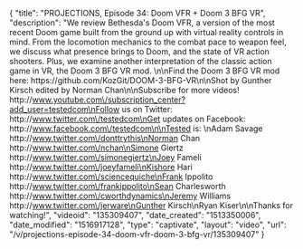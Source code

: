 {
    "title": "PROJECTIONS, Episode 34: Doom VFR + Doom 3 BFG VR",
    "description": "We review Bethesda's Doom VFR, a version of the most recent Doom game built from the ground up with virtual reality controls in mind. From the locomotion mechanics to the combat pace to weapon feel, we discuss what presence brings to Doom, and the state of VR action shooters. Plus, we examine another interpretation of the classic action game in VR, the Doom 3 BFG VR mod. \n\nFind the Doom 3 BFG VR mod here: https:\/\/github.com\/KozGit\/DOOM-3-BFG-VR\n\nShot by Gunther Kirsch edited by Norman Chan\n\nSubscribe for more videos! http:\/\/www.youtube.com\/subscription_center?add_user=testedcom\nFollow us on Twitter: http:\/\/www.twitter.com\/testedcom\nGet updates on Facebook: http:\/\/www.facebook.com\/testedcom\n\nTested is: \nAdam Savage http:\/\/www.twitter.com\/donttrythis\nNorman Chan http:\/\/www.twitter.com\/nchan\nSimone Giertz http:\/\/www.twitter.com\/simonegiertz\nJoey Fameli http:\/\/www.twitter.com\/joeyfameli\nKishore Hari http:\/\/www.twitter.com\/sciencequiche\nFrank Ippolito http:\/\/www.twitter.com\/frankippolito\nSean Charlesworth http:\/\/www.twitter.com\/cworthdynamics\nJeremy Williams http:\/\/www.twitter.com\/jerware\nGunther Kirsch\nRyan Kiser\n\nThanks for watching!",
    "videoid": "135309407",
    "date_created": "1513350006",
    "date_modified": "1516917128",
    "type": "captivate",
    "layout": "video",
    "url": "\/v\/projections-episode-34-doom-vfr-doom-3-bfg-vr\/135309407"
}